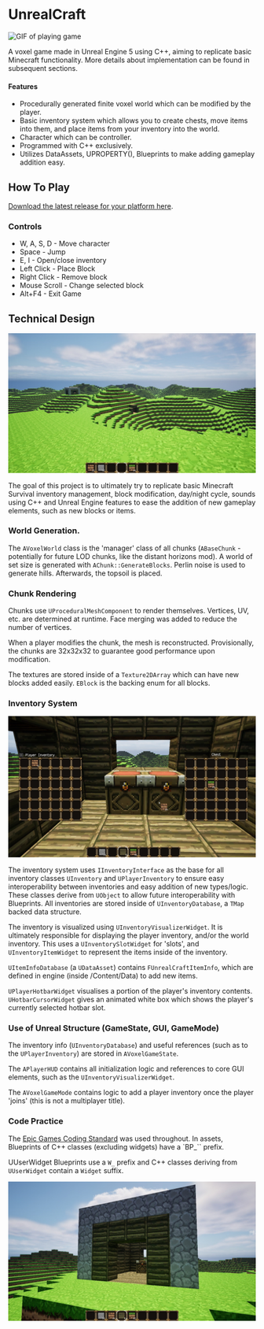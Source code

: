 # UnrealCraft

![GIF of playing game](https://raw.githubusercontent.com/giodestone/unrealcraft/main/Images/GIF1.gif)

A voxel game made in Unreal Engine 5 using C++, aiming to replicate basic Minecraft functionality. More details about implementation can be found in subsequent sections.

#### Features
* Procedurally generated finite voxel world which can be modified by the player.
* Basic inventory system which allows you to create chests, move items into them, and place items from your inventory into the world.
* Character which can be controller.
* Programmed with C++ exclusively.
* Utilizes DataAssets, UPROPERTY(), Blueprints to make adding gameplay addition easy.

## How To Play

[Download the latest release for your platform here](https://github.com/giodestone/unrealcraft/releases).

### Controls

* W, A, S, D - Move character
* Space - Jump
* E, I - Open/close inventory
* Left Click - Place Block
* Right Click - Remove block
* Mouse Scroll - Change selected block
* Alt+F4 - Exit Game

## Technical Design

![Image of generated landscape.](https://raw.githubusercontent.com/giodestone/unrealcraft/main/Images/Image1.jpg)

The goal of this project is to ultimately try to replicate basic Minecraft Survival inventory management, block modification, day/night cycle, sounds using C++ and Unreal Engine features to ease the addition of new gameplay elements, such as new blocks or items.

### World Generation.

The `AVoxelWorld` class is the 'manager' class of all chunks (`ABaseChunk` - potentially for future LOD chunks, like the distant horizons mod). A world of set size is generated with `AChunk::GenerateBlocks`. Perlin noise is used to generate hills. Afterwards, the topsoil is placed.

### Chunk Rendering

Chunks use `UProceduralMeshComponent` to render themselves. Vertices, UV, etc. are determined at runtime. Face merging was added to reduce the number of vertices.

When a player modifies the chunk, the mesh is reconstructed. Provisionally, the chunks are 32x32x32 to guarantee good performance upon modification.

The textures are stored inside of a `Texture2DArray` which can have new blocks added easily. `EBlock` is the backing enum for all blocks.

### Inventory System

![Image of generated landscape.](https://raw.githubusercontent.com/giodestone/unrealcraft/main/Images/Image3.jpg)

The inventory system uses `IInventoryInterface` as the base for all inventory classes `UInventory` and `UPlayerInventory` to ensure easy interoperability between inventories and easy addition of new types/logic. These classes derive from `UObject` to allow future interoperability with Blueprints. All inventories are stored inside of `UInventoryDatabase`, a `TMap` backed data structure.

The inventory is visualized using `UInventoryVisualizerWidget`. It is ultimately responsible for displaying the player inventory, and/or the world inventory. This uses a `UInventorySlotWidget` for 'slots', and `UInventoryItemWidget` to represent the items inside of the inventory.

`UItemInfoDatabase` (a `UDataAsset`) contains `FUnrealCraftItemInfo`, which are defined in engine (inside /Content/Data) to add new items.

`UPlayerHotbarWidget` visualises a portion of the player's inventory contents. `UHotbarCursorWidget` gives an animated white box which shows the player's currently selected hotbar slot.

### Use of Unreal Structure (GameState, GUI, GameMode)
The inventory info (`UInventoryDatabase`) and useful references (such as to the `UPlayerInventory`) are stored in `AVoxelGameState`.

The `APlayerHUD` contains all initialization logic and references to core GUI elements, such as the `UInventoryVisualizerWidget`.

The `AVoxelGameMode` contains logic to add a player inventory once the player 'joins' (this is not a multiplayer title).

### Code Practice
The [Epic Games Coding Standard](https://dev.epicgames.com/documentation/en-us/unreal-engine/epic-cplusplus-coding-standard-for-unreal-engine) was used throughout. In assets, Blueprints of C++ classes (excluding widgets) have a `BP_`` prefix.

UUserWidget Blueprints use a `W_` prefix and C++ classes deriving from `UUserWidget` contain a `Widget` suffix.

![Image of generated landscape.](https://raw.githubusercontent.com/giodestone/unrealcraft/main/Images/Image2.jpg)

<!-- ### Future Enhancements * The UInventoryDatabase class has become a monolith. The inventory visualisation should be split into its own class. * The block placement logic should be moved away from the player into another class, which can be used as a 'component'. * Inventory contents are stored in the memory exclusively. This is inefficient for inactive inventories. -->